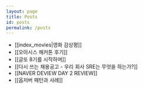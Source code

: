 ```yaml
---
layout: page
title: Posts
id: posts
permalink: /posts
---
```

- [[index_movies|영화 감상평]]
- [[오아시스 해커톤 후기]]
- [[글또 8기를 시작하며]]
- [[다시 쓰는 채용공고 - 우리 회사 SRE는 무엇을 하는가?]]
- [[NAVER DEVIEW DAY 2 REVIEW]]
- [[옵저버 패턴과 사례]]